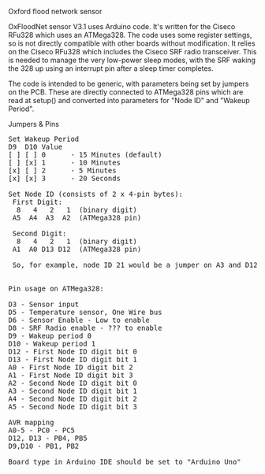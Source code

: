 Oxford flood network sensor 

OxFloodNet sensor V3.1 uses Arduino code. It's written for the Ciseco RFu328 which uses an ATMega328. The code uses some register settings, so is not directly compatible with other boards without modification. It relies on the Ciseco RFu328 which includes the Ciseco SRF radio transceiver. This is needed to manage the very low-power sleep modes, with the SRF waking the 328 up using an interrupt pin after a sleep timer completes.

The code is intended to be generic, with parameters being set by jumpers on the PCB. These are directly connected to ATMega328 pins which are read at setup() and converted into parameters for "Node ID" and "Wakeup Period".


Jumpers & Pins
<pre>
Set Wakeup Period
D9  D10 Value
[ ] [ ] 0      - 15 Minutes (default)
[ ] [x] 1      - 10 Minutes
[x] [ ] 2      - 5 Minutes
[x] [x] 3      - 20 Seconds

Set Node ID (consists of 2 x 4-pin bytes):
 First Digit:
  8   4   2   1  (binary digit)
 A5  A4  A3  A2  (ATMega328 pin)
 
 Second Digit: 
  8   4   2   1  (binary digit)
 A1  A0 D13 D12  (ATMega328 pin)
 
 So, for example, node ID 21 would be a jumper on A3 and D12.   Jumper A4&A3&A0 would make 64.


Pin usage on ATMega328:

D3 - Sensor input
D5 - Temperature sensor, One Wire bus
D6 - Sensor Enable - Low to enable
D8 - SRF Radio enable - ??? to enable
D9 - Wakeup period 0
D10 - Wakeup period 1
D12 - First Node ID digit bit 0
D13 - First Node ID digit bit 1
A0 - First Node ID digit bit 2
A1 - First Node ID digit bit 3
A2 - Second Node ID digit bit 0
A3 - Second Node ID digit bit 1
A4 - Second Node ID digit bit 2
A5 - Second Node ID digit bit 3

AVR mapping
A0-5 - PC0 - PC5
D12, D13 - PB4, PB5
D9,D10 - PB1, PB2

Board type in Arduino IDE should be set to "Arduino Uno"

</pre>
